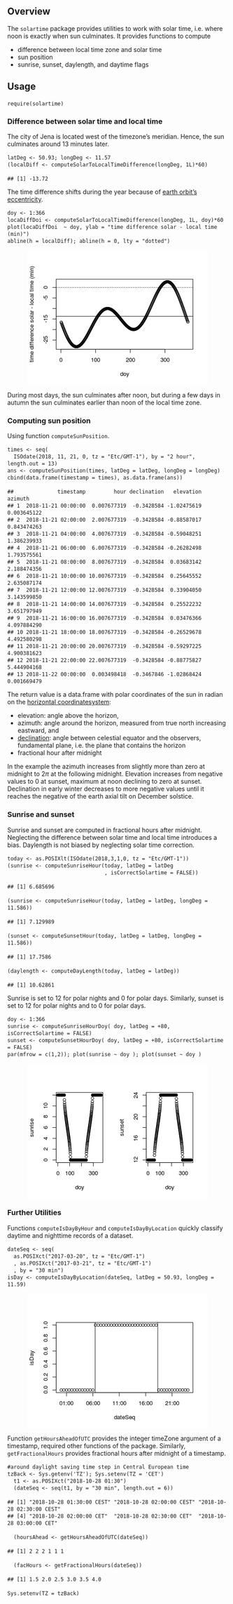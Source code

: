 <!--
rmarkdown::render("vignettes/overview.Rmd", output_format = "md_document")
-->
Overview
--------

The `solartime` package provides utilities to work with solar time,
i.e. where noon is exactly when sun culminates. It provides functions to
compute

-   difference between local time zone and solar time
-   sun position
-   sunrise, sunset, daylength, and daytime flags

Usage
-----

    require(solartime)

### Difference between solar time and local time

The city of Jena is located west of the timezone’s meridian. Hence, the
sun culminates around 13 minutes later.

    latDeg <- 50.93; longDeg <- 11.57
    (localDiff <- computeSolarToLocalTimeDifference(longDeg, 1L)*60)

    ## [1] -13.72

The time difference shifts during the year because of [earth orbit’s
eccentricity](https://en.wikipedia.org/wiki/Orbital_eccentricity).

    doy <- 1:366
    locaDiffDoi <- computeSolarToLocalTimeDifference(longDeg, 1L, doy)*60
    plot(locaDiffDoi  ~ doy, ylab = "time difference solar - local time (min)")
    abline(h = localDiff); abline(h = 0, lty = "dotted")

<img src="overview_files/figure-markdown_strict/eccentricityPlot-1.png" style="display: block; margin: auto;" />

During most days, the sun culminates after noon, but during a few days
in autumn the sun culminates earlier than noon of the local time zone.

### Computing sun position

Using function `computeSunPosition`.

    times <- seq( 
      ISOdate(2018, 11, 21, 0, tz = "Etc/GMT-1"), by = "2 hour", length.out = 13)
    ans <- computeSunPosition(times, latDeg = latDeg, longDeg = longDeg)
    cbind(data.frame(timestamp = times), as.data.frame(ans))

    ##              timestamp         hour declination   elevation     azimuth
    ## 1  2018-11-21 00:00:00  0.007677319  -0.3428584 -1.02475619 0.003645122
    ## 2  2018-11-21 02:00:00  2.007677319  -0.3428584 -0.88587017 0.843474263
    ## 3  2018-11-21 04:00:00  4.007677319  -0.3428584 -0.59048251 1.386239933
    ## 4  2018-11-21 06:00:00  6.007677319  -0.3428584 -0.26282498 1.793575561
    ## 5  2018-11-21 08:00:00  8.007677319  -0.3428584  0.03683142 2.188474356
    ## 6  2018-11-21 10:00:00 10.007677319  -0.3428584  0.25645552 2.635087174
    ## 7  2018-11-21 12:00:00 12.007677319  -0.3428584  0.33904050 3.143599850
    ## 8  2018-11-21 14:00:00 14.007677319  -0.3428584  0.25522232 3.651797949
    ## 9  2018-11-21 16:00:00 16.007677319  -0.3428584  0.03476366 4.097884290
    ## 10 2018-11-21 18:00:00 18.007677319  -0.3428584 -0.26529678 4.492580298
    ## 11 2018-11-21 20:00:00 20.007677319  -0.3428584 -0.59297225 4.900381623
    ## 12 2018-11-21 22:00:00 22.007677319  -0.3428584 -0.88775827 5.444904168
    ## 13 2018-11-22 00:00:00  0.003498418  -0.3467846 -1.02868424 0.001669479

The return value is a data.frame with polar coordinates of the sun in
radian on the [horizontal
coordinatesystem](https://en.wikipedia.org/wiki/Horizontal_coordinate_system):

-   elevation: angle above the horizon,
-   azimuth: angle around the horizon, measured from true north
    increasing eastward, and
-   [declination](https://en.wikipedia.org/wiki/Declination): angle
    between celestial equator and the observers, fundamental plane,
    i.e. the plane that contains the horizon
-   fractional hour after midnight

In the example the azimuth increases from slightly more than zero at
midnight to 2*π* at the following midnight. Elevation increases from
negative values to 0 at sunset, maximum at noon declining to zero at
sunset. Declination in early winter decreases to more negative values
until it reaches the negative of the earth axial tilt on December
solstice.

### Sunrise and sunset

Sunrise and sunset are computed in fractional hours after midnight.
Neglecting the difference between solar time and local time introduces a
bias. Daylength is not biased by neglecting solar time correction.

    today <- as.POSIXlt(ISOdate(2018,3,1,0, tz = "Etc/GMT-1"))
    (sunrise <- computeSunriseHour(today, latDeg = latDeg
                                   , isCorrectSolartime = FALSE))

    ## [1] 6.685696

    (sunrise <- computeSunriseHour(today, latDeg = latDeg, longDeg = 11.586))

    ## [1] 7.129989

    (sunset <- computeSunsetHour(today, latDeg = latDeg, longDeg = 11.586))

    ## [1] 17.7586

    (daylength <- computeDayLength(today, latDeg = latDeg))

    ## [1] 10.62861

Sunrise is set to 12 for polar nights and 0 for polar days. Similarly,
sunset is set to 12 for polar nights and to 0 for polar days.

    doy <- 1:366
    sunrise <- computeSunriseHourDoy( doy, latDeg = +80, isCorrectSolartime = FALSE)
    sunset <- computeSunsetHourDoy( doy, latDeg = +80, isCorrectSolartime = FALSE)
    par(mfrow = c(1,2)); plot(sunrise ~ doy ); plot(sunset ~ doy )

<img src="overview_files/figure-markdown_strict/polarSunrise-1.png" style="display: block; margin: auto;" />

### Further Utilities

Functions `computeIsDayByHour` and `computeIsDayByLocation` quickly
classify daytime and nighttime records of a dataset.

    dateSeq <- seq( 
      as.POSIXct("2017-03-20", tz = "Etc/GMT-1")
      , as.POSIXct("2017-03-21", tz = "Etc/GMT-1")
      , by = "30 min")
    isDay <- computeIsDayByLocation(dateSeq, latDeg = 50.93, longDeg = 11.59)

<img src="overview_files/figure-markdown_strict/isDayPlot-1.png" style="display: block; margin: auto;" />

Function `getHoursAheadOfUTC` provides the integer timeZone argument of
a timestamp, required other functions of the package. Similarly,
`getFractionalHours` provides fractional hours after midnight of a
timestamp.

    #around daylight saving time step in Central European time
    tzBack <- Sys.getenv('TZ'); Sys.setenv(TZ = 'CET') 
      t1 <- as.POSIXct("2018-10-28 01:30")
      (dateSeq <- seq(t1, by = "30 min", length.out = 6))

    ## [1] "2018-10-28 01:30:00 CEST" "2018-10-28 02:00:00 CEST" "2018-10-28 02:30:00 CEST"
    ## [4] "2018-10-28 02:00:00 CET"  "2018-10-28 02:30:00 CET"  "2018-10-28 03:00:00 CET"

      (hoursAhead <- getHoursAheadOfUTC(dateSeq))

    ## [1] 2 2 2 1 1 1

      (facHours <- getFractionalHours(dateSeq))

    ## [1] 1.5 2.0 2.5 3.0 3.5 4.0

    Sys.setenv(TZ = tzBack)

<!-- 
See the [package vignettes](https://github.com/bgctw/solartime/tree/master/vignettes) (*.md) for further examples.
-->
